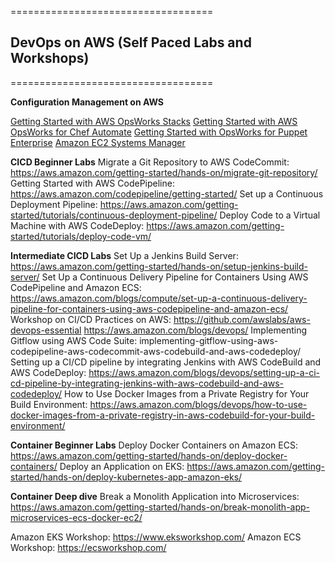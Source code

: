 
===================================
## DevOps on AWS (Self Paced Labs and Workshops)
===================================

**Configuration Management on AWS**

[Getting Started with AWS OpsWorks Stacks](https://docs.aws.amazon.com/opsworks/latest/userguide/gettingstarted_intro.html)
[Getting Started with AWS OpsWorks for Chef Automate](https://docs.aws.amazon.com/opsworks/latest/userguide/gettingstarted-opscm.html)
[Getting Started with OpsWorks for Puppet Enterprise](https://docs.aws.amazon.com/opsworks/latest/userguide/gettingstarted-opspup.html)
[Amazon EC2 Systems Manager](https://www.youtube.com/playlist?list=PLhr1KZpdzukeH5jKyYi55ef9tEWAllypB)


**CICD Beginner Labs**
Migrate a Git Repository to AWS CodeCommit: https://aws.amazon.com/getting-started/hands-on/migrate-git-repository/
Getting Started with AWS CodePipeline: https://aws.amazon.com/codepipeline/getting-started/
Set up a Continuous Deployment Pipeline: https://aws.amazon.com/getting-started/tutorials/continuous-deployment-pipeline/
Deploy Code to a Virtual Machine with AWS CodeDeploy: https://aws.amazon.com/getting-started/tutorials/deploy-code-vm/

**Intermediate CICD Labs**
Set Up a Jenkins Build Server: https://aws.amazon.com/getting-started/hands-on/setup-jenkins-build-server/
Set Up a Continuous Delivery Pipeline for Containers Using AWS CodePipeline and Amazon ECS: https://aws.amazon.com/blogs/compute/set-up-a-continuous-delivery-pipeline-for-containers-using-aws-codepipeline-and-amazon-ecs/
Workshop on CI/CD Practices on AWS: https://github.com/awslabs/aws-devops-essential
https://aws.amazon.com/blogs/devops/
Implementing Gitflow using AWS Code Suite: implementing-gitflow-using-aws-codepipeline-aws-codecommit-aws-codebuild-and-aws-codedeploy/
Setting up a CI/CD pipeline by integrating Jenkins with AWS CodeBuild and AWS CodeDeploy: https://aws.amazon.com/blogs/devops/setting-up-a-ci-cd-pipeline-by-integrating-jenkins-with-aws-codebuild-and-aws-codedeploy/
How to Use Docker Images from a Private Registry for Your Build Environment: https://aws.amazon.com/blogs/devops/how-to-use-docker-images-from-a-private-registry-in-aws-codebuild-for-your-build-environment/

**Container Beginner Labs**
Deploy Docker Containers on Amazon ECS: https://aws.amazon.com/getting-started/hands-on/deploy-docker-containers/
Deploy an Application on EKS: https://aws.amazon.com/getting-started/hands-on/deploy-kubernetes-app-amazon-eks/


**Container Deep dive**
Break a Monolith Application into Microservices:
https://aws.amazon.com/getting-started/hands-on/break-monolith-app-microservices-ecs-docker-ec2/

Amazon EKS Workshop: https://www.eksworkshop.com/
Amazon ECS Workshop: https://ecsworkshop.com/